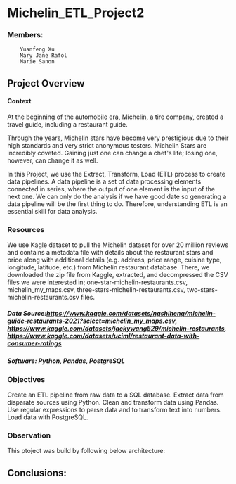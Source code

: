 # Michelin_ETL_Project2

### Members:
        Yuanfeng Xu
        Mary Jane Rafol
        Marie Sanon

## Project Overview

#### Context
At the beginning of the automobile era, Michelin, a tire company, created a travel guide, including a restaurant guide.

Through the years, Michelin stars have become very prestigious due to their high standards and very strict anonymous testers. Michelin Stars are incredibly coveted. Gaining just one can change a chef's life; losing one, however, can change it as well.

In this Project, we use the Extract, Transform, Load (ETL) process to create data pipelines. A data pipeline is a set of data processing elements connected in series, where the output of one element is the input of the next one. We can only do the analysis if we have good date so generating a data pipeline will be the first thing to do. Therefore, understanding ETL is an essential skill for data analysis.

### Resources
We use Kagle dataset to pull the Michelin dataset for over 20 million reviews and contains a metadata file with details about the restaurant stars and price along with additional details (e.g. address, price range, cuisine type, longitude, latitude, etc.) from Michelin restaurant database. There, we downloaded the zip file from Kaggle, extracted, and decompressed the CSV files we were interested in; one-star-michelin-restaurants.csv, michelin_my_maps.csv, three-stars-michelin-restaurants.csv, two-stars-michelin-restaurants.csv files.

##### Data Source:https://www.kaggle.com/datasets/ngshiheng/michelin-guide-restaurants-2021?select=michelin_my_maps.csv, https://www.kaggle.com/datasets/jackywang529/michelin-restaurants, https://www.kaggle.com/datasets/uciml/restaurant-data-with-consumer-ratings

##### Software: Python, Pandas, PostgreSQL



### Objectives
Create an ETL pipeline from raw data to a SQL database.
Extract data from disparate sources using Python.
Clean and transform data using Pandas.
Use regular expressions to parse data and to transform text into numbers.
Load data with PostgreSQL.

### Observation
This ptoject was build by following below architecture:




## Conclusions:
